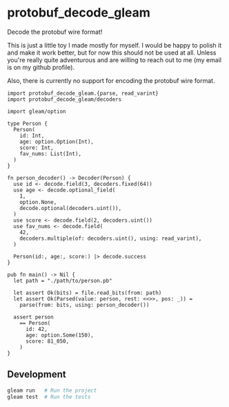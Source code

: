 # protobuf_decode_gleam

Decode the protobuf wire format!

This is just a little toy I made mostly for myself. I would be happy to
polish it and make it work better, but for now this should not be used at all.
Unless you're really quite adventurous and are willing to reach out to me (my
email is on my github profile).

Also, there is currently no support for encoding the protobuf wire format.
<!--
[![Package Version](https://img.shields.io/hexpm/v/protobuf_decode_gleam)](https://hex.pm/packages/protobuf_decode_gleam)
[![Hex Docs](https://img.shields.io/badge/hex-docs-ffaff3)](https://hexdocs.pm/protobuf_decode_gleam/)


```sh
gleam add protobuf_decode_gleam@1
```
-->
```gleam
import protobuf_decode_gleam.{parse, read_varint}
import protobuf_decode_gleam/decoders

import gleam/option

type Person {
  Person(
    id: Int,
    age: option.Option(Int),
    score: Int,
    fav_nums: List(Int),
  )
}

fn person_decoder() -> Decoder(Person) {
  use id <- decode.field(3, decoders.fixed(64))
  use age <- decode.optional_field(
    1,
    option.None,
    decode.optional(decoders.uint()),
  )
  use score <- decode.field(2, decoders.uint())
  use fav_nums <- decode.field(
    42,
    decoders.multiple(of: decoders.uint(), using: read_varint),
  )

  Person(id:, age:, score:) |> decode.success
}

pub fn main() -> Nil {
  let path = "./path/to/person.pb"

  let assert Ok(bits) = file.read_bits(from: path)
  let assert Ok(Parsed(value: person, rest: <<>>, pos: _)) =
    parse(from: bits, using: person_decoder())

  assert person
    == Person(
      id: 42,
      age: option.Some(150),
      score: 81_050,
    )
}
```

<!--
Further documentation can be found at <https://hexdocs.pm/protobuf_decode_gleam>.
-->

## Development

```sh
gleam run   # Run the project
gleam test  # Run the tests
```
